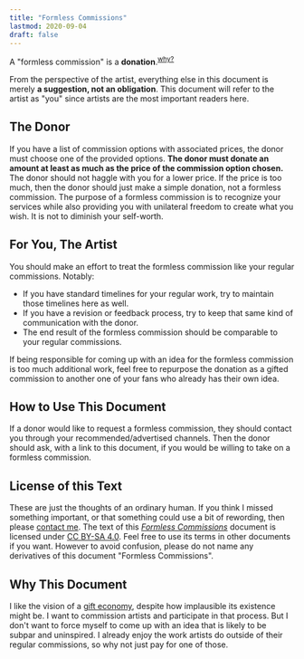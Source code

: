 ```yaml
---
title: "Formless Commissions"
lastmod: 2020-09-04
draft: false
---
```


A "formless commission" is a **donation**.<sup>[why?](#why-this-document)</sup>

From the perspective of the artist, everything else in this document is merely **a suggestion, not an obligation**.
This document will refer to the artist as "you" since artists are the most important readers here.

## The Donor

If you have a list of commission options with associated prices, the donor must choose one of the provided options.
**The donor must donate an amount at least as much as the price of the commission option chosen.**
The donor should not haggle with you for a lower price.
If the price is too much, then the donor should just make a simple donation, not a formless commission.
The purpose of a formless commission is to recognize your services while also providing you with unilateral freedom to create what you wish.
It is not to diminish your self-worth.

## For You, The Artist

You should make an effort to treat the formless commission like your regular commissions.
Notably:

* If you have standard timelines for your regular work, try to maintain those timelines here as well.
* If you have a revision or feedback process, try to keep that same kind of communication with the donor.
* The end result of the formless commission should be comparable to your regular commissions.

If being responsible for coming up with an idea for the formless commission is too much additional work, feel free to repurpose the donation as a gifted commission to another one of your fans who already has their own idea.

## How to Use This Document

If a donor would like to request a formless commission, they should contact you through your recommended/advertised channels.
Then the donor should ask, with a link to this document, if you would be willing to take on a formless commission.

## License of this Text

These are just the thoughts of an ordinary human.
If you think I missed something important, or that something could use a bit of rewording, then please [contact me](/about-me.md).
The text of this [*Formless Commissions*](/formless.md) document is licensed under [CC BY-SA 4.0](https://creativecommons.org/licenses/by-sa/4.0/).
Feel free to use its terms in other documents if you want.
However to avoid confusion, please do not name any derivatives of this document "Formless Commissions".

<div class="note">

## Why This Document

I like the vision of a [gift economy](https://en.wikipedia.org/wiki/Gift_economy), despite how implausible its existence might be.
I want to commission artists and participate in that process.
But I don't want to force myself to come up with an idea that is likely to be subpar and uninspired.
I already enjoy the work artists do outside of their regular commissions, so why not just pay for one of those.

</div>
